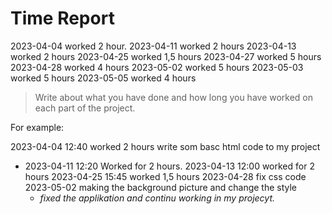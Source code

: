 # Time Report
2023-04-04 worked 2 hour.
2023-04-11 worked 2 hours
2023-04-13 worked 2 hours
2023-04-25 worked 1,5 hours
2023-04-27 worked 5 hours
2023-04-28 worked 4 hours
2023-05-02 worked 5 hours
2023-05-03 worked 5 hours
2023-05-05 worked 4 hours

> Write about what you have done and how long you have worked on each part of the project.

For example: 

2023-04-04 12:40 worked 2 hours
write som basc html code to my project
- 2023-04-11 12:20 Worked for 2 hours.
2023-04-13 12:00 worked for 2 hours
2023-04-25 15:45 worked 1,5 hours
2023-04-28 fix css code
2023-05-02 making the background picture and change the style
  - *fixed the applikation and continu working in my projecyt.*